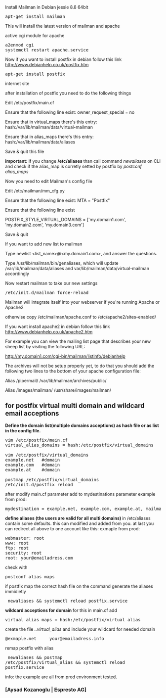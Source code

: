  Install Mailman in Debian jessie 8.8 64bit

<pre>
apt-get install mailman
</pre>
This will install the latest version of mailman and apache

active cgi module for apache 
<pre>
a2enmod cgi
systemctl restart apache.service
</pre>

Now if you want to install postfix in debian follow this link http://www.debianhelp.co.uk/postfix.htm
<pre>
apt-get install postfix  
</pre>
internet site

after installation of postfix you need to do the following things

Edit /etc/postfix/main.cf

Ensure that the following line exist: owner_request_special = no

Ensure that in virtual_maps there's this entry: hash:/var/lib/mailman/data/virtual-mailman

Ensure that in alias_maps there's this entry: hash:/var/lib/mailman/data/aliases

Save & quit this file

<b>important:</b> 
if you change <b>/etc/aliases </b> than call command <i>newaliases</i> on CLI
and check if the alias_map is corretly setted by postfix by <i>postconf alias_maps</i>

Now you need to edit Mailman's config file

Edit /etc/mailman/mm_cfg.py

Ensure that the following line exist: MTA = "Postfix"

Ensure that the following line exist

POSTFIX_STYLE_VIRTUAL_DOMAINS = ['my.domain1.com', 'my.domain2.com', 'my.domain3.com']

Save & quit

If you want to add new list to mailman

Type newlist <list_name>@<my.domain1.com>, and answer the questions.

Type /usr/lib/mailman/bin/genaliases, which will update /var/lib/mailman/data/aliases and var/lib/mailman/data/virtual-mailman accordingly

Now restart mailman to take our new settings
<pre>
/etc/init.d/mailman force-reload
</pre>
Mailman will integrate itself into your webserver if you're running Apache or Apache2

otherwise copy /etc/mailman/apache.conf to /etc/apache2/sites-enabled/

If you want install apache2 in debian follow this link http://www.debianhelp.co.uk/apache2.htm

For example you can view the mailing list page that describes your new sheep list by visiting the following URL:

http://my.domain1.com/cgi-bin/mailman/listinfo/debianhelp

The archives will not be setup properly yet, to do that you should add the following two lines to the bottom of your apache configuration file:

Alias /pipermail/ /var/lib/mailman/archives/public/

Alias /images/mailman/ /usr/share/images/mailman/

## for postfix virtual multi domain and wildcard email acceptions

<b>Define the domain list(multiple domains acceptions) as hash file or as list in the config file. </b>
<pre>
vim /etc/postfix/main.cf
virtual_alias_domains = hash:/etc/postfix/virtual_domains

vim /etc/postfix/virtual_domains
example.net   #domain
example.com   #domain
example.at    #domain

postmap /etc/postfix/virtual_domains
/etc/init.d/postfix reload
</pre>

after modify main.cf parameter add to mydestinations parameter
example from prod:
<pre>
mydestination = example.net, example.com, example.at, mailman.example.com, localhost
</pre>

<b> define aliases  (the users are valid for all multi domains) </b>
in /etc/aliases  contain some defaults. this can modified and added from you. at last you can redirect all above to one account like this:
exmaple from prod:
<pre>
webmaster: root
www: root
ftp: root
security: root
root: your@emailadress.com
</pre>
check with <pre>postconf alias_maps</pre>  if postfix map the correct hash file
on the command generate the aliases immidietly
<pre> newaliases && systemctl reload postfix.service</pre>

<b> wildcard acceptions for domain </b>
for this in main.cf add <pre> virtual_alias_maps = hash:/etc/postfix/virtual_alias </pre>
create the file <i>..virtual_alias</i> and include your wildcard for needed domain
<pre>
@exmaple.net     your@emailadress.info
</pre>
remap postfix with alias <pre> newaliases && postmap /etc/postfix/virtual_alias  && systemctl reload postfix.service</pre>

info: the example are all from prod environment tested. 


### [Aysad Kozanoglu | Espresto AG] ###
